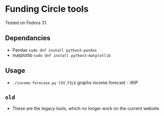 # Funding Circle tools

Tested on Fedora 31.

## Dependancies

* Pandas `sudo dnf install python3-pandas`
* matplotlib `sudo dnf install python3-matplotlib`

## Usage

* `./income-forecase.py CSV_FILE` graphs income forecast - WIP

## `old`

* These are the legacy tools, which no longer work on the current website
